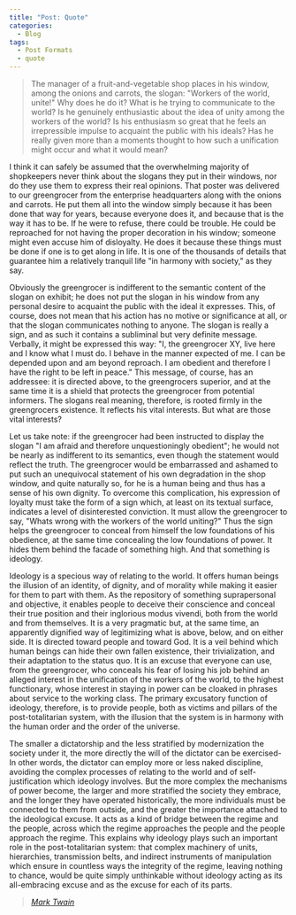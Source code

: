 ```yaml
---
title: "Post: Quote"
categories:
  - Blog
tags:
  - Post Formats
  - quote
---
```


> The manager of a fruit-and-vegetable shop places in his window, among the onions and carrots, the slogan: "Workers of the world, unite!" Why does he do it? What is he trying to communicate to the world? Is he genuinely enthusiastic about the idea of unity among the workers of the world? Is his enthusiasm so great that he feels an irrepressible impulse to acquaint the public with his ideals? Has he really given more than a moments thought to how such a unification might occur and what it would mean?

I think it can safely be assumed that the overwhelming majority of shopkeepers never think about the slogans they put in their windows, nor do they use them to express their real opinions. That poster was delivered to our greengrocer from the enterprise headquarters along with the onions and carrots. He put them all into the window simply because it has been done that way for years, because everyone does it, and because that is the way it has to be. If he were to refuse, there could be trouble. He could be reproached for not having the proper decoration in his window; someone might even accuse him of disloyalty. He does it because these things must be done if one is to get along in life. It is one of the thousands of details that guarantee him a relatively tranquil life "in harmony with society," as they say.

Obviously the greengrocer is indifferent to the semantic content of the slogan on exhibit; he does not put the slogan in his window from any personal desire to acquaint the public with the ideal it expresses. This, of course, does not mean that his action has no motive or significance at all, or that the slogan communicates nothing to anyone. The slogan is really a sign, and as such it contains a subliminal but very definite message. Verbally, it might be expressed this way: "I, the greengrocer XY, live here and I know what I must do. I behave in the manner expected of me. I can be depended upon and am beyond reproach. I am obedient and therefore I have the right to be left in peace." This message, of course, has an addressee: it is directed above, to the greengrocers superior, and at the same time it is a shield that protects the greengrocer from potential informers. The slogans real meaning, therefore, is rooted firmly in the greengrocers existence. It reflects his vital interests. But what are those vital interests?

Let us take note: if the greengrocer had been instructed to display the slogan "I am afraid and therefore unquestioningly obedient"; he would not be nearly as indifferent to its semantics, even though the statement would reflect the truth. The greengrocer would be embarrassed and ashamed to put such an unequivocal statement of his own degradation in the shop window, and quite naturally so, for he is a human being and thus has a sense of his own dignity. To overcome this complication, his expression of loyalty must take the form of a sign which, at least on its textual surface, indicates a level of disinterested conviction. It must allow the greengrocer to say, "Whats wrong with the workers of the world uniting?" Thus the sign helps the greengrocer to conceal from himself the low foundations of his obedience, at the same time concealing the low foundations of power. It hides them behind the facade of something high. And that something is ideology.

Ideology is a specious way of relating to the world. It offers human beings the illusion of an identity, of dignity, and of morality while making it easier for them to part with them. As the repository of something suprapersonal and objective, it enables people to deceive their conscience and conceal their true position and their inglorious modus vivendi, both from the world and from themselves. It is a very pragmatic but, at the same time, an apparently dignified way of legitimizing what is above, below, and on either side. It is directed toward people and toward God. It is a veil behind which human beings can hide their own fallen existence, their trivialization, and their adaptation to the status quo. It is an excuse that everyone can use, from the greengrocer, who conceals his fear of losing his job behind an alleged interest in the unification of the workers of the world, to the highest functionary, whose interest in staying in power can be cloaked in phrases about service to the working class. The primary excusatory function of ideology, therefore, is to provide people, both as victims and pillars of the post-totalitarian system, with the illusion that the system is in harmony with the human order and the order of the universe.

The smaller a dictatorship and the less stratified by modernization the society under it, the more directly the will of the dictator can be exercised- In other words, the dictator can employ more or less naked discipline, avoiding the complex processes of relating to the world and of self-justification which ideology involves. But the more complex the mechanisms of power become, the larger and more stratified the society they embrace, and the longer they have operated historically, the more individuals must be connected to them from outside, and the greater the importance attached to the ideological excuse. It acts as a kind of bridge between the regime and the people, across which the regime approaches the people and the people approach the regime. This explains why ideology plays such an important role in the post-totalitarian system: that complex machinery of units, hierarchies, transmission belts, and indirect instruments of manipulation which ensure in countless ways the integrity of the regime, leaving nothing to chance, would be quite simply unthinkable without ideology acting as its all-embracing excuse and as the excuse for each of its parts.
  
> <cite><a href="http://www.brainyquote.com/quotes/quotes/m/marktwain163473.html">Mark Twain</a></cite>
